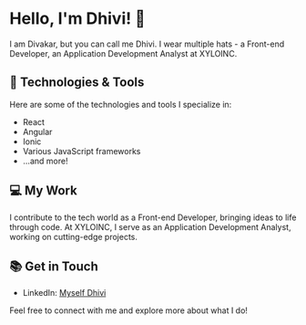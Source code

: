 # Hello, I'm Dhivi! 👋

I am Divakar, but you can call me Dhivi. I wear multiple hats - a Front-end Developer, an Application Development Analyst at XYLOINC.

## 🚀 Technologies & Tools

Here are some of the technologies and tools I specialize in:

- React
- Angular
- Ionic
- Various JavaScript frameworks
- ...and more!

## 💻 My Work

I contribute to the tech world as a Front-end Developer, bringing ideas to life through code. At XYLOINC, I serve as an Application Development Analyst, working on cutting-edge projects.


## 📚 Get in Touch

- LinkedIn: [Myself Dhivi](https://www.linkedin.com/in/myself-dhivi/)

Feel free to connect with me and explore more about what I do!

